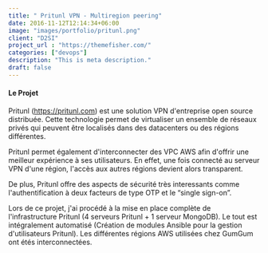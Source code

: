 ```yaml
---
title: " Pritunl VPN - Multiregion peering"
date: 2016-11-12T12:14:34+06:00
image: "images/portfolio/pritunl.png"
client: "D2SI"
project_url : "https://themefisher.com/"
categories: ["devops"]
description: "This is meta description."
draft: false
---
```


#### Le Projet

Pritunl (https://pritunl.com) est une solution VPN d'entreprise open source distribuée. Cette technologie permet de virtualiser un ensemble de réseaux privés qui peuvent être localisés dans des datacenters ou des régions différentes.

Pritunl permet également d'interconnecter des VPC AWS afin d'offrir une meilleur expérience à ses utilisateurs. En effet, une fois connecté au serveur VPN d'une région, l'accès aux autres régions devient alors transparent.

De plus, Pritunl offre des aspects de sécurité très interessants comme l'authentification à deux facteurs de type OTP et le “single sign-on”.

Lors de ce projet, j'ai procédé à la mise en place complète de l'infrastructure Pritunl (4 serveurs Pritunl + 1 serveur MongoDB). Le tout est intégralement automatisé (Création de modules Ansible pour la gestion d'utilisateurs Pritunl). Les différentes régions AWS utilisées chez GumGum ont étés interconnectées.

